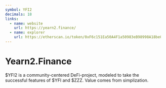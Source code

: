 ```yaml
---
symbol: YFI2
decimals: 18
links:
  - name: website
    url: https://yearn2.finance/
  - name: explorer
    url: https://etherscan.io/token/0xF6c151Ea50A4F1a50983eB98998A18be0a549aD5
---
```


# Yearn2.Finance

$YFI2 is a community-centered DeFi-project, modeled to take the successful features of $YFI and $ZZZ. Value comes from simplization.
